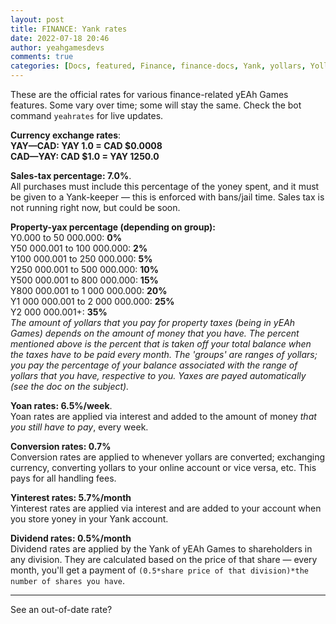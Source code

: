```yaml
---
layout: post
title: FINANCE: Yank rates
date: 2022-07-18 20:46
author: yeahgamesdevs
comments: true
categories: [Docs, featured, Finance, finance-docs, Yank, yollars, Yollars-related]
---
```

<!-- wp:paragraph -->
<p>These are the official rates for various finance-related yEAh Games features. Some vary over time; some will stay the same. Check the bot command <code>yeahrates</code> for live updates.</p>
<!-- /wp:paragraph -->

<!-- wp:paragraph -->
<p><strong>Currency exchange rates</strong>:<br><strong>YAY—CAD: YAY 1.0 = CAD $0.0008 </strong><br><strong>CAD—YAY: CAD $1.0 = YAY 1250.0</strong></p>
<!-- /wp:paragraph -->

<!-- wp:paragraph -->
<p><strong>Sales-tax percentage: 7.0%</strong>. <br>All purchases must include this percentage of the yoney spent, and it must be given to a Yank-keeper — this is enforced with bans/jail time. Sales tax is not running right now, but could be soon.</p>
<!-- /wp:paragraph -->

<!-- wp:paragraph -->
<p><strong>Property-yax percentage (depending on group):</strong><br>Y0.000 to 50 000.000: <strong>0%</strong><br>Y50 000.001 to 100 000.000: <strong>2%</strong><br>Y100 000.001 to 250 000.000: <strong>5%</strong><br>Y250 000.001 to 500 000.000: <strong>10%</strong><br>Y500 000.001 to 800 000.000: <strong>15%</strong><br>Y800 000.001 to 1 000 000.000: <strong>20%</strong><br>Y1 000 000.001 to 2 000 000.000: <strong>25%</strong><br>Y2 000 000.001+: <strong>35%</strong> <br><em>The amount of yollars that you pay for property taxes (being in yEAh Games) depends on the amount of money that you have. The percent mentioned above is the percent that is taken off your total balance when the taxes have to be paid every month. The 'groups' are ranges of yollars; you pay the percentage of your balance associated with the range of yollars that you have, respective to you. Yaxes are payed automatically (see the doc on the subject).</em></p>
<!-- /wp:paragraph -->

<!-- wp:paragraph -->
<p><strong>Yoan rates: 6.5%/week</strong>. <br>Yoan rates are applied via interest and added to the amount of money<em> that you still have to pay</em>, every week.</p>
<!-- /wp:paragraph -->

<!-- wp:paragraph -->
<p><strong>Conversion rates: 0.7%</strong> <br>Conversion rates are applied to whenever yollars are converted; exchanging currency, converting yollars to your online account or vice versa, etc. This pays for all handling fees.</p>
<!-- /wp:paragraph -->

<!-- wp:paragraph -->
<p><strong>Yinterest rates: 5.7%/month</strong> <br>Yinterest rates are applied via interest and are added to your account when you store yoney in your Yank account.</p>
<!-- /wp:paragraph -->

<!-- wp:paragraph -->
<p><strong>Dividend rates: 0.5%/month</strong> <br>Dividend rates are applied by the Yank of yEAh Games to shareholders in any division. They are calculated based on the price of that share — every month, you'll get a payment of <code>(0.5*share price of that division)*the number of shares you have</code>.</p>
<!-- /wp:paragraph -->

<!-- wp:separator -->
<hr class="wp-block-separator has-alpha-channel-opacity" />
<!-- /wp:separator -->

<!-- wp:paragraph -->
<p>See an out-of-date rate?</p>
<!-- /wp:paragraph -->
